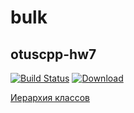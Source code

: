 # bulk

## otuscpp-hw7

[![Build Status](https://travis-ci.org/shaj/otuscpp-hw7.svg?branch=master)](https://travis-ci.org/shaj/otuscpp-hw7)
[ ![Download](https://api.bintray.com/packages/andreyshaj/otuscpp/bulk/images/download.svg) ](https://bintray.com/andreyshaj/otuscpp/bulk/_latestVersion)

[Иерархия классов](https://shaj.github.io/otuscpp-hw7/inherits.html)
